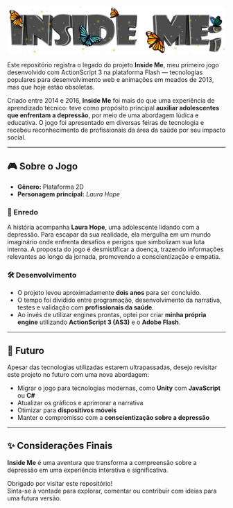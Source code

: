 <p align="center"><img src="logo final imagem.png" alt="Imagem de Demonstração" width="600"/></p>

Este repositório registra o legado do projeto **Inside Me**, meu primeiro jogo desenvolvido com ActionScript 3 na plataforma Flash — tecnologias populares para desenvolvimento web e animações em meados de 2013, mas que hoje estão obsoletas.

Criado entre 2014 e 2016, **Inside Me** foi mais do que uma experiência de aprendizado técnico: teve como propósito principal **auxiliar adolescentes que enfrentam a depressão**, por meio de uma abordagem lúdica e educativa. O jogo foi apresentado em diversas feiras de tecnologia e recebeu reconhecimento de profissionais da área da saúde por seu impacto social.



---

## 🎮 Sobre o Jogo

- **Gênero:** Plataforma 2D  
- **Personagem principal:** *Laura Hope*

### 🧠 Enredo

A história acompanha **Laura Hope**, uma adolescente lidando com a depressão. Para escapar da sua realidade, ela mergulha em um mundo imaginário onde enfrenta desafios e perigos que simbolizam sua luta interna. A proposta do jogo é desmistificar a doença, trazendo informações relevantes ao longo da jornada, promovendo a conscientização e empatia.

### 🛠 Desenvolvimento

- O projeto levou aproximadamente **dois anos** para ser concluído.  
- O tempo foi dividido entre programação, desenvolvimento da narrativa, testes e validação com **profissionais da saúde**.  
- Ao invés de utilizar engines prontas, optei por criar **minha própria engine** utilizando **ActionScript 3 (AS3)** e o **Adobe Flash**.

---

## 🔮 Futuro

Apesar das tecnologias utilizadas estarem ultrapassadas, desejo revisitar este projeto no futuro com uma nova abordagem:

- Migrar o jogo para tecnologias modernas, como **Unity** com **JavaScript** ou **C#**  
- Atualizar os gráficos e aprimorar a narrativa  
- Otimizar para **dispositivos móveis**  
- Manter o compromisso com a **conscientização sobre a depressão**

---

## ✨ Considerações Finais

**Inside Me** é uma aventura que transforma a compreensão sobre a depressão em uma experiência interativa e significativa.  

Obrigado por visitar este repositório!  
Sinta-se à vontade para explorar, comentar ou contribuir com ideias para uma futura versão.
